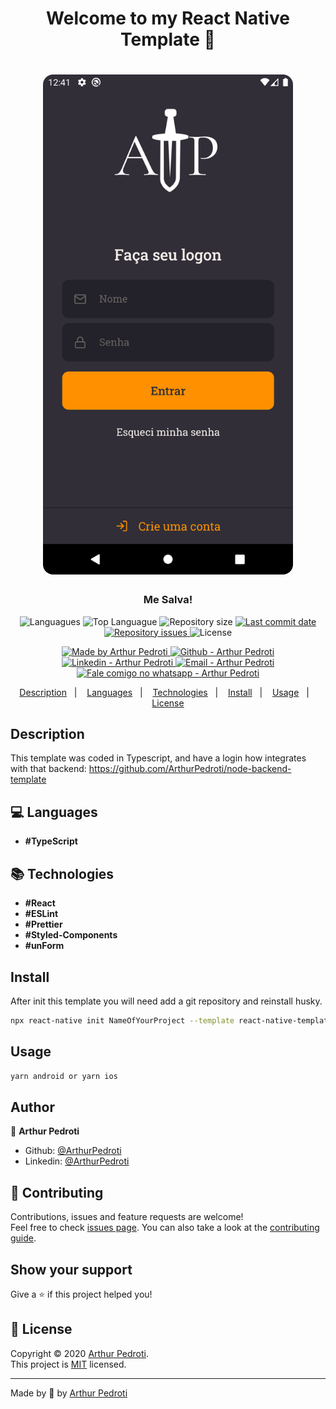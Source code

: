 <h1 align="center">Welcome to my React Native Template 👋</h1>
<h1 align="center">
  <img alt="Arthur Pedroti" src="./src/assets/template.png" width="400px" style="border-radius:16px;"/>
</h1>

<h3 align="center" >
  Me Salva!
</h3>

<p align="center">
  <img alt="Languagues" src="https://img.shields.io/github/languages/count/ArthurPedroti/react-native-template-atp">
  <img alt="Top Languague" src="https://img.shields.io/github/languages/top/ArthurPedroti/react-native-template-atp">
  <img alt="Repository size" src="https://img.shields.io/github/repo-size/ArthurPedroti/react-native-template-atp">
  <a href="https://github.com/ArthurPedroti/react-native-template-atp/commits/master">
    <img alt="Last commit date" src="https://img.shields.io/github/last-commit/ArthurPedroti/react-native-template-atp">
  </a>
   <a href="https://github.com/ArthurPedroti/react-native-template-atp/issues">
    <img alt="Repository issues" src="https://img.shields.io/github/issues/ArthurPedroti/react-native-template-atp">
  </a>
  <img alt="License" src="https://img.shields.io/github/license/ArthurPedroti/react-native-template-atp">
</p>
<p align="center">

  <a href="https://github.com/ArthurPedroti" target="_blank">
    <img alt="Made by Arthur Pedroti" src="https://img.shields.io/badge/made%20by-Arthur_Pedroti-informational">
  </a>
  <a href="https://github.com/ArthurPedroti" target="_blank" >
    <img alt="Github - Arthur Pedroti" src="https://img.shields.io/badge/Github--%23F8952D?style=social&logo=github">
  </a>
  <a href="https://www.linkedin.com/in/arthurpedroti/" target="_blank" >
    <img alt="Linkedin - Arthur Pedroti" src="https://img.shields.io/badge/Linkedin--%23F8952D?style=social&logo=linkedin">
  </a>
  <a href="mailto:arthurpedroti@gmail.com" target="_blank" >
    <img alt="Email - Arthur Pedroti" src="https://img.shields.io/badge/Email--%23F8952D?style=social&logo=gmail">
  </a>
  <a href="https://api.whatsapp.com/send?phone=5519991830454"
        target="_blank" >
    <img alt="Fale comigo no whatsapp - Arthur Pedroti" src="https://img.shields.io/badge/Whatsapp--%23F8952D?style=social&logo=whatsapp">
  </a>

</p>

<p align="center">
  <a href="#Description">Description</a>&nbsp;&nbsp;&nbsp;|&nbsp;&nbsp;&nbsp;
  <a href="#computer-languages">Languages</a>&nbsp;&nbsp;&nbsp;|&nbsp;&nbsp;&nbsp;
  <a href="#books-technologies">Technologies</a>&nbsp;&nbsp;&nbsp;|&nbsp;&nbsp;&nbsp;
  <a href="#install">Install</a>&nbsp;&nbsp;&nbsp;|&nbsp;&nbsp;&nbsp;
  <a href="#books-usage">Usage</a>&nbsp;&nbsp;&nbsp;|&nbsp;&nbsp;&nbsp;
  <a href="#memo-license">License</a>
</p>

## Description

This template was coded in Typescript, and have a login how integrates with that backend: https://github.com/ArthurPedroti/node-backend-template

## :computer: Languages

- **#TypeScript**

## :books: Technologies

- **#React**
- **#ESLint**
- **#Prettier**
- **#Styled-Components**
- **#unForm**
## Install

After init this template you will need add a git repository and reinstall husky.

```sh
npx react-native init NameOfYourProject --template react-native-template-atp
```

## Usage

```sh
yarn android or yarn ios
```

## Author

👤 **Arthur Pedroti**

* Github: [@ArthurPedroti](https://github.com/ArthurPedroti)
* Linkedin: [@ArthurPedroti](https://www.linkedin.com/in/arthurpedroti)

## 🤝 Contributing

Contributions, issues and feature requests are welcome!<br />Feel free to check [issues page](https://github.com/ArthurPedroit/Template/issues). You can also take a look at the [contributing guide](https://github.com/ArthurPedroit/Template/blob/master/CONTRIBUTING.md).

## Show your support

Give a ⭐️ if this project helped you!

## 📝 License

Copyright © 2020 [Arthur Pedroti](https://github.com/ArthurPedroti).<br />
This project is [MIT](https://github.com/ArthurPedroit/Template/blob/master/LICENSE) licensed.

---

Made by :blue_heart: by [Arthur Pedroti](https://github.com/ArthurPedroti)
